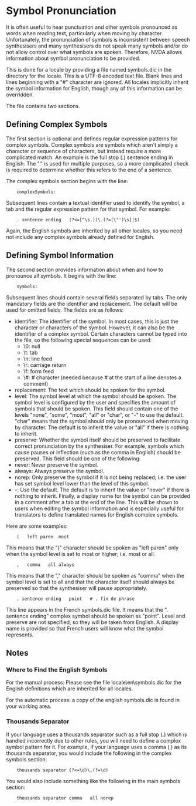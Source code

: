 # Symbol Pronunciation

It is often useful to hear punctuation and other symbols pronounced as words when reading text, particularly when moving by character.
Unfortunately, the pronunciation of symbols is inconsistent between speech synthesisers and many synthesisers do not speak many symbols and/or do not allow control over what symbols are spoken.
Therefore, NVDA allows information about symbol pronunciation to be provided.

This is done for a locale by providing a file named symbols.dic in the directory for the locale.
This is a UTF-8 encoded text file.
Blank lines and lines beginning with a "#" character are ignored.
All locales implicitly inherit the symbol information for English, though any of this information can be overridden.

The file contains two sections.

## Defining Complex Symbols
The first section is optional and defines regular expression patterns for complex symbols.
Complex symbols are symbols which aren't simply a character or sequence of characters, but instead require a more complicated match.
An example is the full stop (.) sentence ending in English.
The "." is used for multiple purposes, so a more complicated check is required to determine whether this refers to the end of a sentence.

The complex symbols section begins with the line:

        complexSymbols:

Subsequent lines contain a textual identifier used to identify the symbol, a tab and the regular expression pattern for that symbol.
For example:

        . sentence ending	(?<=[^\s.])\.(?=[\"')\s]|$)

Again, the English symbols are inherited by all other locales, so you need not include any complex symbols already defined for English.

## Defining Symbol Information
The second section provides information about when and how to pronounce all symbols.
It begins with the line:

        symbols:

Subsequent lines should contain several fields separated by tabs.
The only mandatory fields are the identifier and replacement.
The default will be used for omitted fields.
The fields are as follows:
- identifier: The identifier of the symbol.
 In most cases, this is just the character or characters of the symbol.
 However, it can also be the identifier of a complex symbol.
 Certain characters cannot be typed into the file, so the following special sequences can be used:
  - \0: null
  - \t: tab
  - \n: line feed
  - \r: carriage return
  - \f: form feed
  - \\#: # character (needed because # at the start of a line denotes a comment)
- replacement: The text which should be spoken for the symbol.
- level: The symbol level at which the symbol should be spoken.
 The symbol level is configured by the user and specifies the amount of symbols that should be spoken.
 This field should contain one of the levels "none", "some", "most", "all" or "char", or "-" to use the default.
 "char" means that the symbol should only be pronounced when moving by character.
 The default is to inherit the value or "all" if there is nothing to inherit.
- preserve: Whether the symbol itself should be preserved to facilitate correct pronunciation by the synthesiser.
 For example, symbols which cause pauses or inflection (such as the comma in English) should be preserved.
 This field should be one of the following:
 - never: Never preserve the symbol.
 - always: Always preserve the symbol.
 - norep: Only preserve the symbol if it is not being replaced; i.e. the user has set symbol level lower than the level of this symbol.
 - -: Use the default.
 The default is to inherit the value or "never" if there is nothing to inherit.
Finally, a display name for the symbol can be provided in a comment after a tab at the end of the line.
This will be shown to users when editing the symbol information and is especially useful for translators to define translated names for English complex symbols.

Here are some examples:

        (	left paren	most
This means that the "(" character should be spoken as "left paren" only when the symbol level is set to most or higher; i.e. most or all.

        ,	comma	all	always
This means that the "," character should be spoken as "comma" when the symbol level is set to all and that the character itself should always be preserved so that the synthesiser will pause appropriately.

        . sentence ending	point	# . fin de phrase
This line appears in the French symbols.dic file.
It means that the ". sentence ending" complex symbol should be spoken as "point".
Level and preserve are not specified, so they will be taken from English.
A display name is provided so that French users will know what the symbol represents.

## Notes

### Where to Find the English Symbols
For the manual process: Please see the file locale\en\symbols.dic for the English definitions which are inherited for all locales.

For the automatic process: a copy of the english symbols.dic is found in your working area.

### Thousands Separator
If your language uses a thousands separator such as a full stop (.) which is handled incorrectly due to other rules, you will need to define a complex symbol pattern for it. For example, if your language uses a comma (,) as its thousands separator, you would include the following in the complex symbols section:

        thousands separator	(?<=\d)\,(?=\d)
You would also include something like the following in the main symbols section:

        thousands separator	comma	all	norep
